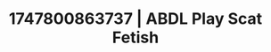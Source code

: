---
categories:
- Twerking tease
- Whispered desires
- Babysitter scenario
- Moonlit passion
- Mindful pleasure
image: /assets/images/1747800863737.jpg
layout: post
seo:
  description: Featured content with artistic ABDL Play, Scat Fetish. HD images available.
  keywords: ABDL Play, Scat Fetish
  og_image: /assets/images/1747800863737.jpg
  schema_type: VisualArtwork
tags:
- ABDL Play
- '#1747800863737'
- Scat Fetish
title: 1747800863737 | ABDL Play Scat Fetish
---